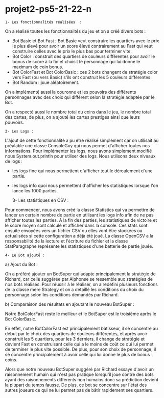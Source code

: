 # projet2-ps5-21-22-n


    1- Les fonctionnalités réalisées  :
On a réalisé toutes les fonctionnalités du jeu et on a créé divers bots :
- Bot Basic et Bot Fast : Bot Basic veut construire les quartiers avec le prix le plus élevé pour avoir un score élevé contrairement au Fast qui veut construire
  celles avec le prix le plus bas pour terminer vite.
- Bot Color : construit des quartiers de couleurs différentes pour avoir le bonus de score à la fin et choisit le personnage qui lui donne le maximum de coin bonus.
- Bot ColorFast et Bot ColorBasic : ces 2 bots changent de stratégie color vers Fast (ou vers Basic) s'ils ont construit les 5 couleurs différentes.
- Bot Random : joue aléatoirement.

On a implémenté aussi la couronne et les pouvoirs des différents personnages avec des choix qui diffèrent selon la stratégie adaptée par le Bot.

On a respecté aussi le nombre total du coins dans le jeu, le nombre total des cartes, de plus, on a ajouté les cartes prestiges ainsi que leurs pouvoirs.



    2- Les Logs :

L'ajout de cette fonctionnalité a pu être réalisé simplement car on utilisait au préalable une classe ConsoleGuy qui nous permet d'afficher toutes nos informations.
Pour implémenter les logs, nous avons simplement modifié nous System.out.println pour utiliser des logs.
Nous utilisons deux niveaux de logs :
- les logs fine qui nous permettent d'afficher tout le déroulement d'une partie.
- les logs info quoi nous permettent d'afficher les statistiques lorsque l'on lance les 1000 parties.


    3- Les statistiques en CSV :

Pour commencer, nous avons créé la classe Statistics qui va permettre de lancer un certain nombre de partie en utilisant les logs info afin de ne pas afficher toutes les parties.
A la fin des parties, les statistiques de victoire et le score moyen sont calculé et afficher dans la console.
Ces stats sont ensuite envoyées vers un fichier CSV ou elles vont être stockées ou actualisées si cette configuration a déjà été joué.
La classe OpenCSV a la responsabilité de la lecture et l'écriture du fichier et la classe StatParagraphe représente les statistiques d'une batterie de partie jouée.

    4- Le Bot ajouté :
a) Ajout du Bot :

On a préféré ajouter un BotSuper qui adapte principalement la stratégie de Richard, car celle suggérée par Alphonse se ressemble aux stratégies de nos bots réalisés.
Pour réussir à le réaliser, on a redéfini plusieurs fonctions de la classe mère Strategy et on a détaillé les conditions du choix du personnage selon les conditions demandés par Richard.

b) Comparaison des résultats en ajoutant le nouveau BotSuper :

Notre BotColorFast reste le meilleur et le BotSuper est le troisième après le Bot ColorBasic.

En effet, notre BotColorFast est principalement bâtisseur, il se concentre au début par le choix des quartiers de couleurs différentes, et après avoir construit les 5 quartiers,
pour les 3 derniers, il change de stratégie et devient Fast en construisant celle qui a le moins de coût ce qui lui permet de terminer le plus vite possible.
De plus, pour son choix de personnage, il se concentre principalement à avoir celle qui lui donne le plus de bonus coins.

Alors que notre nouveau BotSuper suggéré par Richard essaye d'avoir un raisonnement humain qui n'est pas pratique lorsqu'il joue
contre des bots ayant des raisonnements différents non humains donc sa prédiction devient la plupart du temps fausse.
De plus, ce bot se concentre sur l'état des autres joueurs ce qui ne lui permet pas de bâtir rapidement ses quartiers.

